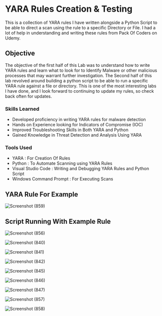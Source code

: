 # YARA Rules Creation & Testing
This is a collection of YARA rules I have written alongside a Python Script to be able to direct a scan using the rule to a specific Directory or File. I had a lot of help in understanding and writing these rules from Pack Of Coders on Udemy. 

## Objective

The objective of the first half of this Lab was to understand how to write YARA rules and learn what to look for to Identify Malware or other malicious processes that may warrant further investigation. The Second half of this lab revolved around building a python script to be able to run a specific YARA rule against a file or directory. This is one of the most interesting labs I have done, and I look forward to continuing to update my rules, so check back often for updates.   

### Skills Learned

- Developed proficiency in writing YARA rules for malware detection
- Hands on Experience looking for Indicators of Compromise (IOC)
- Improved Troubleshooting Skills in Both YARA and Python
- Gained Knowledge in Threat Detection and Analysis Using YARA

### Tools Used

- YARA : For Creation Of Rules
- Python : To Automate Scanning using YARA Rules
- Visual Studio Code : Writing and Debugging YARA Rules and Python Script
- Windows Command Prompt : For Executing Scans

## YARA Rule For Example

![Screenshot (859)](https://github.com/user-attachments/assets/0124a3e9-2d3a-48b4-bbe2-4a27b63268f6)


## Script Running With Example Rule

![Screenshot (856)](https://github.com/user-attachments/assets/a6f0a0e0-2da1-42ca-8bc4-6ee6f00f12e0)

![Screenshot (840)](https://github.com/user-attachments/assets/7c1ef368-7e54-492d-90ef-deb27775acdd)

![Screenshot (841)](https://github.com/user-attachments/assets/51d5b6c3-e774-4460-803c-de9b82c71bbd)

![Screenshot (842)](https://github.com/user-attachments/assets/53f7f65d-ad26-45cc-87a2-2b0b155c7ce7)

![Screenshot (845)](https://github.com/user-attachments/assets/ed662fbd-001a-4233-9d10-943c3bc8c347)

![Screenshot (846)](https://github.com/user-attachments/assets/0c497eb8-ee9f-44f6-98a2-1dc5b0429fa1)

![Screenshot (847)](https://github.com/user-attachments/assets/92803295-0760-4c25-a83e-327664065233)

![Screenshot (857)](https://github.com/user-attachments/assets/1a9a972b-daad-4d2f-9c7d-4366f138efcd)

![Screenshot (858)](https://github.com/user-attachments/assets/420d03bc-781f-43e1-ad7c-10b203a0cf20)
